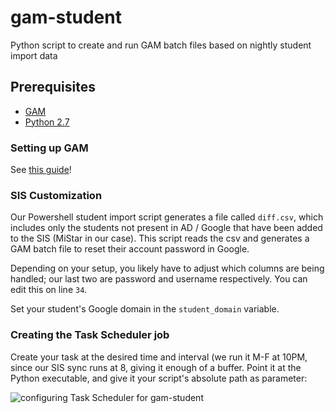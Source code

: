 # gam-student
Python script to create and run GAM batch files based on nightly student import data

## Prerequisites
- [GAM](https://github.com/jay0lee/GAM/wiki)
- [Python 2.7](https://www.python.org/downloads/)


### Setting up GAM
See [this guide](https://github.com/jay0lee/GAM/wiki#running-gam-for-the-first-time)!

### SIS Customization
Our Powershell student import script generates a file called `diff.csv`, which includes only the students not present in AD / Google that have been added to the SIS (MiStar in our case). This script reads the csv and generates a GAM batch file to reset their account password in Google.

Depending on your setup, you likely have to adjust which columns are being handled; our last two are password and username respectively.
You can edit this on line `34`.

Set your student's Google domain in the `student_domain` variable.

### Creating the Task Scheduler job
Create your task at the desired time and interval (we run it M-F at 10PM, since our SIS sync runs at 8, giving it enough of a buffer. Point it at the Python executable, and give it your script's absolute path as parameter:

![configuring Task Scheduler for gam-student](https://i.imgur.com/Z41dL2W.jpg)







